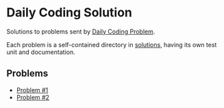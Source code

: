 # Daily Coding Solution

Solutions to problems sent by [Daily Coding Problem](https://dailycodingproblem.com).

Each problem is a self-contained directory in [solutions](/solutions), having its own test unit and documentation.

## Problems

* [Problem #1](/solutions/1/README.md)
* [Problem #2](/solutions/2/README.md)
